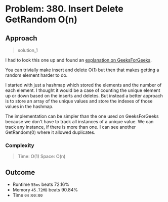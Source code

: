 # Problem: 380. Insert Delete GetRandom O(n)

## Approach

> solution_1

I had to look this one up and found an [explanation on GeeksForGeeks](https://www.geeksforgeeks.org/design-a-data-structure-that-supports-insert-delete-getrandom-in-o1-with-duplicates/). 

You can trivially make insert and delete O(1) but then that makes getting a random element harder to do.

I started with just a hashmap which stored the elements and the number of each element. I thought it would be a case of counting the unique element up or down based on the inserts and deletes. But instead a better approach is to store an array of the unique values and store the indexes of those values in the hashmap.

The implementation can be simpler than the one used on GeeksForGeeks because we don't have to track all instances of a unique value. We can track any instance, if there is more than one. I can see another GetRandom(0) where it allowed duplicates.

### Complexity

> Time: O(1) 
> Space: O(n) 

## Outcome

- Runtime `55ms` beats 72.16%
- Memory `45.72MB` beats 90.84%
- Time `04:00:00`